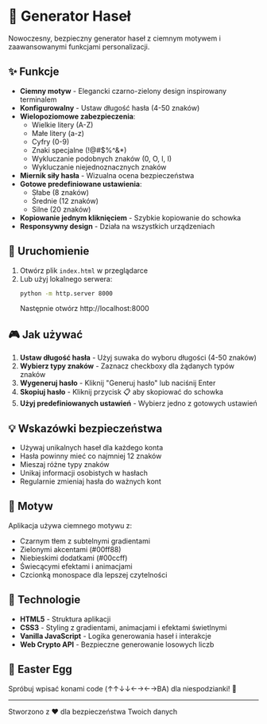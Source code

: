 # 🔐 Generator Haseł

Nowoczesny, bezpieczny generator haseł z ciemnym motywem i zaawansowanymi funkcjami personalizacji.

## ✨ Funkcje

- **Ciemny motyw** - Elegancki czarno-zielony design inspirowany terminalem
- **Konfigurowalny** - Ustaw długość hasła (4-50 znaków)
- **Wielopoziomowe zabezpieczenia**:
  - Wielkie litery (A-Z)
  - Małe litery (a-z) 
  - Cyfry (0-9)
  - Znaki specjalne (!@#$%^&*)
  - Wykluczanie podobnych znaków (0, O, l, I)
  - Wykluczanie niejednoznacznych znaków
- **Miernik siły hasła** - Wizualna ocena bezpieczeństwa
- **Gotowe predefiniowane ustawienia**:
  - Słabe (8 znaków)
  - Średnie (12 znaków) 
  - Silne (20 znaków)
- **Kopiowanie jednym kliknięciem** - Szybkie kopiowanie do schowka
- **Responsywny design** - Działa na wszystkich urządzeniach

## 🚀 Uruchomienie

1. Otwórz plik `index.html` w przeglądarce
2. Lub użyj lokalnego serwera:
   ```bash
   python -m http.server 8000
   ```
   Następnie otwórz http://localhost:8000

## 🎮 Jak używać

1. **Ustaw długość hasła** - Użyj suwaka do wyboru długości (4-50 znaków)
2. **Wybierz typy znaków** - Zaznacz checkboxy dla żądanych typów znaków
3. **Wygeneruj hasło** - Kliknij "Generuj hasło" lub naciśnij Enter
4. **Skopiuj hasło** - Kliknij przycisk 📋 aby skopiować do schowka
5. **Użyj predefiniowanych ustawień** - Wybierz jedno z gotowych ustawień

## 💡 Wskazówki bezpieczeństwa

- Używaj unikalnych haseł dla każdego konta
- Hasła powinny mieć co najmniej 12 znaków
- Mieszaj różne typy znaków
- Unikaj informacji osobistych w hasłach
- Regularnie zmieniaj hasła do ważnych kont

## 🎨 Motyw

Aplikacja używa ciemnego motywu z:
- Czarnym tłem z subtelnymi gradientami
- Zielonymi akcentami (#00ff88)
- Niebieskimi dodatkami (#00ccff)
- Świecącymi efektami i animacjami
- Czcionką monospace dla lepszej czytelności

## 🔧 Technologie

- **HTML5** - Struktura aplikacji
- **CSS3** - Styling z gradientami, animacjami i efektami świetlnymi
- **Vanilla JavaScript** - Logika generowania haseł i interakcje
- **Web Crypto API** - Bezpieczne generowanie losowych liczb

## 🎁 Easter Egg

Spróbuj wpisać konami code (↑↑↓↓←→←→BA) dla niespodzianki! 🌈

---

Stworzono z ❤️ dla bezpieczeństwa Twoich danych